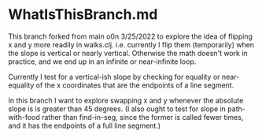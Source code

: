 WhatIsThisBranch.md
===

This branch forked from main o0n 3/25/2022 to explore the idea
of flipping x and y more readily in walks.clj.  i.e. currently I flip
them (temporarily) when the slope is vertical or nearly vertical.
Otherwise the math doesn't work in practice, and we end up in an
infinite or near-infinite loop.  

Currently I test for a vertical-ish slope by checking for equality or
near-equality of the x coordinates that are the endpoints of a line
segment.

In this branch I want to explore swapping x and y whenever the absolute
slope is is greater than 45 degrees.  (I also ought to test for slope in
path-with-food rather than find-in-seg, since the former is called fewer
times, and it has the endpoints of a full line segment.)
